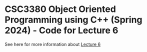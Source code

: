 # CSC3380 Object Oriented Programming using C++ (Spring 2024) - Code for Lecture 6

See here for more information about [Lecture 6][lecture6]

[lecture6]: https://teaching.hkaiser.org/spring2024/csc3380/course/lecture6.html
